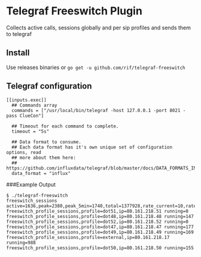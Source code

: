 # Telegraf Freeswitch Plugin

Collects active calls, sessions globally and per sip profiles and sends them to telegraf

## Install
Use releases binaries or ```go get -u github.com/rif/telegraf-freeswitch```

## Telegraf configuration

```
[[inputs.exec]]
  ## Commands array
  commands = ["/usr/local/bin/telegraf -host 127.0.0.1 -port 8021 -pass ClueCon"]

  ## Timeout for each command to complete.
  timeout = "5s"

  ## Data format to consume.
  ## Each data format has it's own unique set of configuration options, read
  ## more about them here:
  ## https://github.com/influxdata/telegraf/blob/master/docs/DATA_FORMATS_INPUT.md
  data_format = "influx"
```

###Example Output
```
$ ./telegraf-freeswitch
freeswitch_sessions active=1636,peak=2380,peak_5min=1740,total=1377928,rate_current=10,rate_max=300,rate_peak=234,rate_peak_5min=25
freeswitch_profile_sessions,profile=dot51,ip=80.161.218.51 running=0
freeswitch_profile_sessions,profile=dot48,ip=80.161.218.48 running=147
freeswitch_profile_sessions,profile=dot52,ip=80.161.218.52 running=0
freeswitch_profile_sessions,profile=dot47,ip=80.161.218.47 running=177
freeswitch_profile_sessions,profile=dot49,ip=80.161.218.49 running=169
freeswitch_profile_sessions,profile=external,ip=80.161.218.17 running=988
freeswitch_profile_sessions,profile=dot50,ip=80.161.218.50 running=155
```
